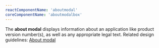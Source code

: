 ```yaml
---
reactComponentName: 'aboutmodal'
coreComponentName: 'aboutmodalbox'
---
```


The **about modal** displays information about an application like product version number(s), as well as any appropriate legal text. Related design guidelines: [About modal](/design-guidelines/usage-and-behavior/about-modal)
